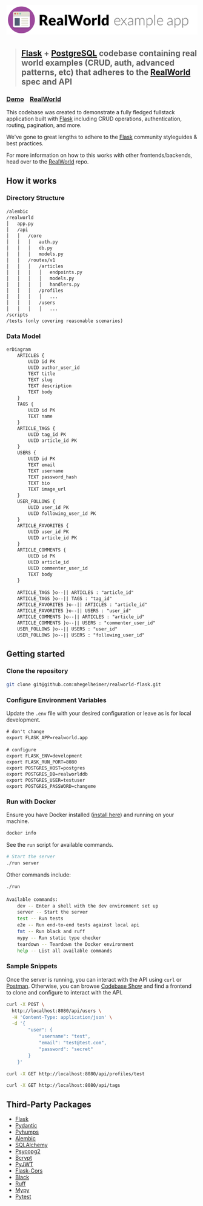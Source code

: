 # ![RealWorld Example App](logo.png)

> ## [Flask](https://flask.palletsprojects.com) + [PostgreSQL](https://www.postgresql.org) codebase containing real world examples (CRUD, auth, advanced patterns, etc) that adheres to the [RealWorld](https://github.com/gothinkster/realworld) spec and API

### [Demo](https://demo.realworld.io/)&nbsp;&nbsp;&nbsp;&nbsp;[RealWorld](https://github.com/gothinkster/realworld)

This codebase was created to demonstrate a fully fledged fullstack application built with [Flask](https://flask.palletsprojects.com) including CRUD operations, authentication, routing, pagination, and more.

We've gone to great lengths to adhere to the [Flask](https://flask.palletsprojects.com) community styleguides & best practices.

For more information on how to this works with other frontends/backends, head over to the [RealWorld](https://github.com/gothinkster/realworld) repo.

## How it works

### Directory Structure

```
/alembic
/realworld
│   app.py
│   /api
│   │   /core
│   │   │   auth.py
│   │   │   db.py
│   │   │   models.py
│   │   /routes/v1
│   │   │   /articles
│   │   │   │   endpoints.py
│   │   │   │   models.py
│   │   │   │   handlers.py
│   │   │   /profiles
│   │   │   │   ...
│   │   │   /users
│   │   │   │   ...
/scripts
/tests (only covering reasonable scenarios)
```

### Data Model

```mermaid
erDiagram
    ARTICLES {
        UUID id PK
        UUID author_user_id
        TEXT title
        TEXT slug
        TEXT description
        TEXT body
    }
    TAGS {
        UUID id PK
        TEXT name
    }
    ARTICLE_TAGS {
        UUID tag_id PK
        UUID article_id PK
    }
    USERS {
        UUID id PK
        TEXT email
        TEXT username
        TEXT password_hash
        TEXT bio
        TEXT image_url
    }
    USER_FOLLOWS {
        UUID user_id PK
        UUID following_user_id PK
    }
    ARTICLE_FAVORITES {
        UUID user_id PK
        UUID article_id PK
    }
    ARTICLE_COMMENTS {
        UUID id PK
        UUID article_id
        UUID commenter_user_id
        TEXT body
    }

    ARTICLE_TAGS }o--|| ARTICLES : "article_id"
    ARTICLE_TAGS }o--|| TAGS : "tag_id"
    ARTICLE_FAVORITES }o--|| ARTICLES : "article_id"
    ARTICLE_FAVORITES }o--|| USERS : "user_id"
    ARTICLE_COMMENTS }o--|| ARTICLES : "article_id"
    ARTICLE_COMMENTS }o--|| USERS : "commenter_user_id"
    USER_FOLLOWS }o--|| USERS : "user_id"
    USER_FOLLOWS }o--|| USERS : "following_user_id"
```

## Getting started

### Clone the repository

```bash
git clone git@github.com:mhegelheimer/realworld-flask.git
```

### Configure Environment Variables

Update the `.env` file with your desired configuration or leave as is for local development.

```shell
# don't change
export FLASK_APP=realworld.app

# configure
export FLASK_ENV=development
export FLASK_RUN_PORT=8080
export POSTGRES_HOST=postgres
export POSTGRES_DB=realworlddb
export POSTGRES_USER=testuser
export POSTGRES_PASSWORD=changeme
```

### Run with Docker

Ensure you have Docker installed ([install here](http://docs.docker.com/get-docker/)) and running on your machine.

```bash
docker info
```

See the `run` script for available commands.

```bash
# Start the server
./run server
```

Other commands include:

```bash
./run

Available commands:
    dev -- Enter a shell with the dev environment set up
    server -- Start the server
    test -- Run tests
    e2e -- Run end-to-end tests against local api
    fmt -- Run black and ruff
    mypy -- Run static type checker
    teardown -- Teardown the Docker environment
    help -- List all available commands
```

<!-- ### Run Locally

```bash
brew install pyenv  # or update
pyenv install 3.10.12  # or whatever version 3.10.x
pyenv virtualenv 3.10.12 realworld-flask
pyenv activate realworld-flask
pyenv local realworld-flask

pip install -U poetry
poetry install

flask run --port 8080
``` -->

### Sample Snippets

Once the server is running, you can interact with the API using `curl` or [Postman](https://www.postman.com).  Otherwise, you can browse [Codebase Show](https://codebase.show/projects/realworld) and find a frontend to clone and configure to interact with the API.

```sh
curl -X POST \
  http://localhost:8080/api/users \
  -H 'Content-Type: application/json' \
  -d '{
        "user": {
            "username": "test",
            "email": "test@test.com",
            "password": "secret"
        }
    }'
```

```sh
curl -X GET http://localhost:8080/api/profiles/test
```

```sh
curl -X GET http://localhost:8080/api/tags
```

## Third-Party Packages

- [Flask](https://flask.palletsprojects.com/en/2.0.x/)
- [Pydantic](https://github.com/pydantic/pydantic)
- [Pyhumps](https://github.com/nficano/humps)
- [Alembic](https://alembic.sqlalchemy.org)
- [SQLAlchemy](https://www.sqlalchemy.org)
- [Psycopg2](https://github.com/psycopg/psycopg)
- [Bcrypt](https://github.com/pyca/bcrypt)
- [PyJWT](https://github.com/jpadilla/pyjwt)
- [Flask-Cors](https://github.com/corydolphin/flask-cors)
- [Black](https://github.com/psf/black)
- [Ruff](https://github.com/astral-sh/ruff)
- [Mypy](https://github.com/python/mypy)
- [Pytest](https://docs.pytest.org)
